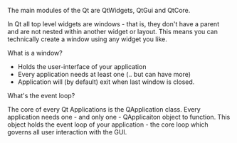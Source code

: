 The main modules of the Qt are QtWidgets, QtGui and QtCore.

In Qt all top level widgets are windows - that is, they don't have a parent and are not nested within another widget or layout. This means you can technically create a window using any widget you like.

What is a window?
- Holds the user-interface of your application 
- Every application needs at least one (.. but can have more)
- Application will (by default) exit when last window is closed.

What's the event loop?

The core of every Qt Applications is the QApplication class. Every application needs one - and only one - QApplicaiton object to function. This object holds the event loop of your application - the core loop which governs all user interaction with the GUI.






















